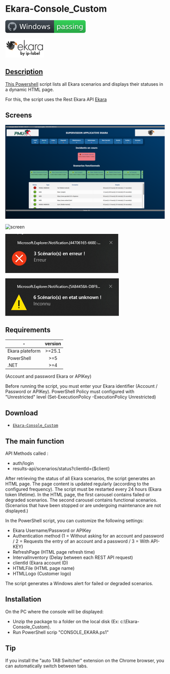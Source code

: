 # Ekara-Console_Custom

![Windows](screenshot/badge.svg)

<a href="https://api.ekara.ip-label.net/"><img src="screenshot/cropped-ekara_by_ip-label_full_2.webp"> 

## Description
This [Powershell](https://learn.microsoft.com/powershell/scripting/overview) script lists all Ekara scenarios and displays their statuses in a dynamic HTML page.

For this, the script uses the Rest Ekara API [Ekara](https://ekara.ip-label.net/)

## Screens

![screen](screenshot/Console.png)

![screen](screenshot/Screen.gif)

![screen](screenshot/error_alerte.png)

![screen](screenshot/Warning_alerte.png)

## Requirements

-|version
--|:--:
Ekara plateform|>=25.1
PowerShell|>=5
.NET|>=4

(Account and password Ekara or APIKey)

Before running the script, you must enter your Ekara identifier (Account / Password or APIKey).
PowerShell Policy must configured with "Unrestricted" level (Set-ExecutionPolicy -ExecutionPolicy Unrestricted)


## Download

[github-download]: https://github.com/MrGuyTwo/Ekara-Console_Custom/tree/main/releases
 - [`Ekara-Console_Custom`][github-download]

## The main function
API Methods called : 

- auth/login
- results-api/scenarios/status?clientId={$client}

After retrieving the status of all Ekara scenarios, the script generates an HTML page. The page content is updated regularly (according to the configured frequency). The script must be restarted every 24 hours (Ekara token lifetime).
In the HTML page, the first carousel contains failed or degraded scenarios.
The second carousel contains functional scenarios.
(Scenarios that have been stopped or are undergoing maintenance are not displayed.)

In the PowerShell script, you can customize the following settings:
- Ekara Username/Password or APIKey
- Authentication method (1 = Without asking for an account and password / 2 = Requests the entry of an account and a password / 3 = With API-KEY)
- RefreshPage (HTML page refresh time)
- IntervalInventory (Delay between each REST API request)
- clientId (Ekara account ID)
- HTMLFile (HTML page name)
- HTMLLogo (Customer logo)

The script generates a Windows alert for failed or degraded scenarios.

## Installation

On the PC where the console will be displayed:
- Unzip the package to a folder on the local disk (Ex: c:\Ekara-Console_Custom).
- Run PowerShell scrip "CONSOLE_EKARA.ps1"

## Tip
If you install the "auto TAB Switcher" extension on the Chrome browser, you can automatically switch between tabs.

